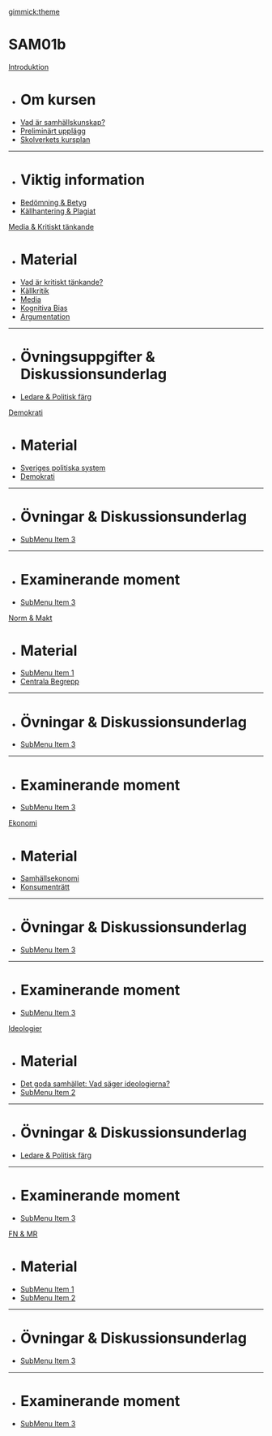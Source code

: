 [gimmick:theme](readable)
# SAM01b

[Introduktion]()

  * # Om kursen
  * [Vad är samhällskunskap?](1_intro/vad_ar_samhallskunskap.md)
  * [Preliminärt upplägg](1_intro/kursens_upplagg.md)
  * [Skolverkets kursplan](1_intro/kursplan.md)
  - - - -
  * # Viktig information
  * [Bedömning & Betyg](1_intro/bedomning.md)
  * [Källhantering & Plagiat](1_intro/kallhantering.md)

[Media & Kritiskt tänkande]()

  * # Material
  * [Vad är kritiskt tänkande?](1_intro/vad_ar_samhallskunskap.md)
  * [Källkritik](1_intro/vad_ar_samhallskunskap.md)
  * [Media](1_intro/vad_ar_samhallskunskap.md)
  * [Kognitiva Bias](1_intro/kursens_upplagg.md)
  * [Argumentation](1_intro/kursplan.md)
  - - - -
  * # Övningsuppgifter & Diskussionsunderlag
  * [Ledare & Politisk färg](2_kritiskt_tankande/ledare_politisk_farg.md)

[Demokrati]()

  * # Material
  * [Sveriges politiska system](subitem1.md)
  * [Demokrati](subitem2.md)
  - - - -
  * # Övningar & Diskussionsunderlag
  * [SubMenu Item 3](subitem3.md)
  - - - -
  * # Examinerande moment
  * [SubMenu Item 3](subitem3.md)

[Norm & Makt]()

  * # Material
  * [SubMenu Item 1](subitem1.md)
  * [Centrala Begrepp](4_norm/centrala_begrepp.md)
  - - - -
  * # Övningar & Diskussionsunderlag
  * [SubMenu Item 3](subitem3.md)
  - - - -
  * # Examinerande moment
  * [SubMenu Item 3](subitem3.md)
  
[Ekonomi]()

  * # Material
  * [Samhällsekonomi](subitem1.md)
  * [Konsumenträtt](subitem2.md)
  - - - -
  * # Övningar & Diskussionsunderlag
  * [SubMenu Item 3](subitem3.md)
  - - - -
  * # Examinerande moment
  * [SubMenu Item 3](subitem3.md)

[Ideologier]()

  * # Material
  * [Det goda samhället: Vad säger ideologierna?](6_ideologier/om_ideologierna.md)
  * [SubMenu Item 2](subitem2.md)
  - - - -
  * # Övningar & Diskussionsunderlag
  * [Ledare & Politisk färg](2_kritiskt_tankande/ledare_politisk_farg.md)
  - - - -
  * # Examinerande moment
  * [SubMenu Item 3](subitem3.md)
  
[FN & MR]()

  * # Material
  * [SubMenu Item 1](subitem1.md)
  * [SubMenu Item 2](subitem2.md)
  - - - -
  * # Övningar & Diskussionsunderlag
  * [SubMenu Item 3](subitem3.md)
  - - - -
  * # Examinerande moment
  * [SubMenu Item 3](subitem3.md)
